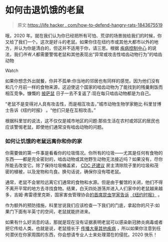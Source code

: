 # 如何击退饥饿的老鼠

> 原文:[https://life hacker . com/how-to-defend-hangry-rats-1843675519](https://lifehacker.com/how-to-fend-off-hangry-rats-1843675519)

哦，2020 年。就在我们认为你已经把所有可怕、荒谬的场景抛给我们的时候，你又给了我们一个。这次是好斗的老鼠。如果你住在纽约市或其他大都市以外的地方，并认为你是清白的，但这并不适用于你，请三思。根据 [疾病控制中心](https://www.cdc.gov/coronavirus/2019-ncov/community/rodents.html) 的说法，我们*所有人*都需要警惕老鼠和其他表现出“异常或攻击性啮齿动物行为”的啮齿动物

Watch

如果你想念外出就餐，你并不孤单:你当地的邻居也有同样的感觉。因为他们没有和几个月前一样的食物来源，这迫使这个国家的啮齿动物为了能找到的残羹剩饭而相互竞争。慷慨的 [披萨鼠](https://www.youtube.com/watch?v=UPXUG8q4jKU) 日子一去不复返了:现在每只啮齿动物都是为自己。

“老鼠不是变得对人具有攻击性，而是相互攻击，”城市动物生物学家鲍比·科里甘博士告诉《纽约时报》 。“他们只是在互相攻击。”

根据科里甘的说法，这不仅仅是城市地区的问题:那些生活在农村或郊区的居民也应该警惕老鼠，即使他们通常没有啮齿动物的问题。

### 如何让饥饿的老鼠远离你和你的家

你需要做的第一件事是看看你的垃圾情况。你所有的垃圾——尤其是任何有食物的东西——都是完全密封的，啮齿动物或其他野生动物无法接近吗？如果没有，尽你所能去改变它。除了保持垃圾桶盖紧， [CDC 还建议](https://www.cdc.gov/coronavirus/2019-ncov/community/rodents.html) 房主清除院子里的垃圾和茂密的植被，以及宠物和鸟食。换句话说，确保你没有喂老鼠。

通常，老鼠不会冒险远离它们通常的食物和水源。但是由于餐馆的关闭，他们不得不离开平常的地方去寻找食物。结果，白天四处游荡并进入人们家中的老鼠越来越多，吉姆·弗雷德里克斯，国家害虫管理协会[的首席昆虫学家告诉](https://npmapestworld.org/) [《纽约时报》](https://www.nytimes.com/2020/05/24/us/cdc-coronavirus-rats.html) 。

作为额外的预防措施，科里甘说我们应该检查一下我们的门底，拿起你的尺子:如果门下面有半英寸的空间，老鼠就能挤进来。

如果有什么好消息的话，那就是现在没有证据表明老鼠可以感染新冠肺炎病毒或者把它传给人类。也就是说，老鼠擅长于 [传播大量其他疾病](https://www.cdc.gov/rodents/diseases/direct.html) ，所以如果你注意到任何潜伏在你家周围的东西，你会想请专业人士来处理潜在的侵扰。2020 快乐！